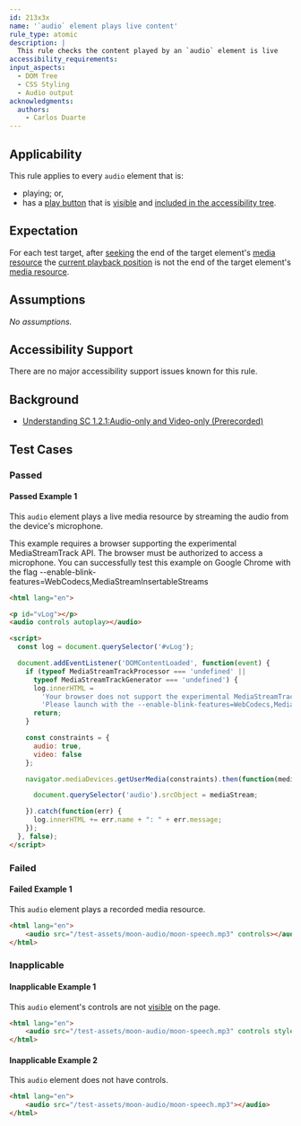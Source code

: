 ```yaml
---
id: 213x3x
name: '`audio` element plays live content'
rule_type: atomic
description: |
  This rule checks the content played by an `audio` element is live
accessibility_requirements:
input_aspects:
  - DOM Tree
  - CSS Styling
  - Audio output
acknowledgments:
  authors:
    - Carlos Duarte
---
```


## Applicability

This rule applies to every `audio` element that is:

- playing; or,
- has a [play button][] that is [visible][] and [included in the accessibility tree][].

## Expectation 

For each test target, after [seeking][seek] the end of the target element's [media resource][] the [current playback position][] is not the end of the target element's [media resource][].

## Assumptions

_No assumptions._

## Accessibility Support

There are no major accessibility support issues known for this rule.

## Background

- [Understanding SC 1.2.1:Audio-only and Video-only (Prerecorded)](https://www.w3.org/WAI/WCAG21/Understanding/audio-only-and-video-only-prerecorded)

## Test Cases

### Passed

#### Passed Example 1

This `audio` element plays a live media resource by streaming the audio from the device's microphone.

This example requires a browser supporting the experimental MediaStreamTrack API. The browser must be authorized to access a microphone. You can successfully test this example on Google Chrome with the flag --enable-blink-features=WebCodecs,MediaStreamInsertableStreams

```html
<html lang="en">

<p id="vLog"></p>
<audio controls autoplay></audio>

<script>
  const log = document.querySelector('#vLog');

  document.addEventListener('DOMContentLoaded', function(event) {
    if (typeof MediaStreamTrackProcessor === 'undefined' ||
      typeof MediaStreamTrackGenerator === 'undefined') {
      log.innerHTML =
        'Your browser does not support the experimental MediaStreamTrack API. ' +
        'Please launch with the --enable-blink-features=WebCodecs,MediaStreamInsertableStreams flag';
      return;
    }

    const constraints = {
      audio: true,
      video: false
    };

    navigator.mediaDevices.getUserMedia(constraints).then(function(mediaStream) {

      document.querySelector('audio').srcObject = mediaStream;

    }).catch(function(err) {
      log.innerHTML += err.name + ": " + err.message;
    });
  }, false);
</script>
```

### Failed

#### Failed Example 1

This `audio` element plays a recorded media resource.

```html
<html lang="en">
	<audio src="/test-assets/moon-audio/moon-speech.mp3" controls></audio>
</html>
```

### Inapplicable

#### Inapplicable Example 1

This `audio` element's controls are not [visible][] on the page.

```html
<html lang="en">
	<audio src="/test-assets/moon-audio/moon-speech.mp3" controls style="display: none;"></audio>
</html>
```

#### Inapplicable Example 2

This `audio` element does not have controls.

```html
<html lang="en">
	<audio src="/test-assets/moon-audio/moon-speech.mp3"></audio>
</html>
```

[current playback position]: https://html.spec.whatwg.org/multipage/media.html#current-playback-position
[included in the accessibility tree]: #included-in-the-accessibility-tree 'Definition of included in the accessibility tree'
[media resource]: https://html.spec.whatwg.org/multipage/media.html#media-resource
[play button]: #play-button
[seek]: https://html.spec.whatwg.org/multipage/media.html#dom-media-seek
[visible]: #visible 'Definition of visible'
